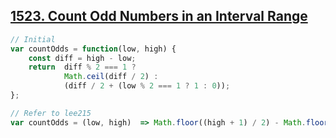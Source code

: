 ## [1523. Count Odd Numbers in an Interval Range](https://leetcode.com/problems/count-odd-numbers-in-an-interval-range/)
```javascript
// Initial
var countOdds = function(low, high) {
    const diff = high - low;
    return  diff % 2 === 1 ? 
            Math.ceil(diff / 2) :
            (diff / 2 + (low % 2 === 1 ? 1 : 0));
};

// Refer to lee215
var countOdds = (low, high)  => Math.floor((high + 1) / 2) - Math.floor(low / 2);
```

